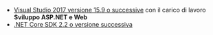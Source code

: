 * [Visual Studio 2017 versione 15.9 o successive](https://visualstudio.microsoft.com/downloads/) con il carico di lavoro **Sviluppo ASP.NET e Web**
* [.NET Core SDK 2.2 o versione successiva](https://www.microsoft.com/net/download/all)